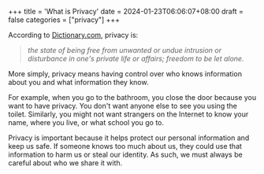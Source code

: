 +++
title = 'What is Privacy'
date = 2024-01-23T06:06:07+08:00
draft = false
categories = ["privacy"]
+++


According to [Dictionary.com](https://www.dictionary.com/browse/privacy), privacy is:

> *the state of being free from unwanted or undue intrusion or disturbance in one's private life or affairs; freedom to be let alone.*

More simply, privacy means having control over who knows information about you and what information they know. 

For example, when you go to the bathroom, you close the door because you want to have privacy. You don't want anyone else to see you using the toilet. Similarly, you might not want strangers on the Internet to know your name, where you live, or what school you go to.

Privacy is important because it helps protect our personal information and keep us safe. If someone knows too much about us, they could use that information to harm us or steal our identity. As such, we must always be careful about who we share it with. 
